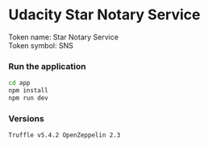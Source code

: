 # Udacity Star Notary Service
Token name: Star Notary Service </br>
Token symbol: SNS


### Run the application
```bash
cd app
npm install
npm run dev
```
### Versions
`
Truffle v5.4.2
OpenZeppelin 2.3
`

